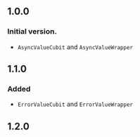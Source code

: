 ## 1.0.0

### Initial version. 

- `AsyncValueCubit` and `AsyncValueWrapper`

## 1.1.0

### Added 

- `ErrorValueCubit` and `ErrorValueWrapper`

## 1.2.0